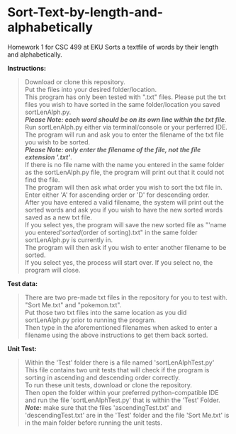 # Sort-Text-by-length-and-alphabetically
Homework 1 for CSC 499 at EKU
Sorts a textfile of words by their length and alphabetically.

**Instructions:**  
>Download or clone this repository.    
Put the files into your desired folder/location.  
This program has only been tested with ".txt" files. Please put the txt files you wish to have sorted in the same folder/location you saved sortLenAlph.py.     
***Please Note: each word should be on its own line within the txt file***.     
Run sortLenAlph.py either via terminal/console or your perferred IDE.    
The program will run and ask you to enter the filename of the txt file you wish to be sorted.   
***Please Note: only enter the filename of the file, not the file extension '.txt'***.       
If there is no file name with the name you entered in the same folder as the sortLenAlph.py file, the program will print out that it could not find the file.  
The program will then ask what order you wish to sort the txt file in. Enter either 'A' for ascending order or 'D' for descending order.  
After you have entered a valid filename, the system will print out the sorted words and ask you if you wish to have the new sorted words saved as a new txt file.  
If you select yes, the program will save the new sorted file as "'name you entered'_sorted_(order of sorting).txt" in the same folder sortLenAlph.py is currently in.  
The program will then ask if you wish to enter another filename to be sorted.  
If you select yes, the process will start over. If you select no, the program will close.   


**Test data:** 
>There are two pre-made txt files in the repository for you to test with. "Sort Me.txt" and "pokemon.txt".  
Put those two txt files into the same location as you did sortLenAlph.py prior to running the program.  
Then type in the aforementioned filenames when asked to enter a filename using the above instructions to get them back sorted.  

**Unit Test:**
>Within the 'Test' folder there is a file named 'sortLenAlphTest.py'  
This file contains two unit tests that will check if the program is sorting in ascending and descending order correctly.    
>To run these unit tests, download or clone the repository.    
Then open the folder within your preferred python-compatible IDE and run the file 'sortLenAlphTest.py' that is within the 'Test' Folder.  
***Note:*** make sure that the files 'ascendingTest.txt' and 'descendingTest.txt' are in the 'Test' folder and the file 'Sort Me.txt' is in the main folder before running the unit tests.  
